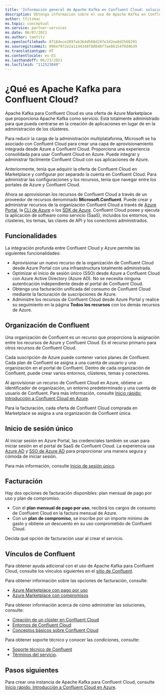 ```yaml
---
title: 'Información general de Apache Kafka en Confluent Cloud: soluciones de partners de Azure'
description: Obtenga información sobre el uso de Apache Kafka en Confluent Cloud en Azure Marketplace.
author: tfitzmac
ms.topic: conceptual
ms.service: partner-services
ms.date: 06/07/2021
ms.author: tomfitz
ms.openlocfilehash: 07164ece2897ab364d568d247e3d2ee8d2566291
ms.sourcegitcommit: 096e7972e2a1144348f8d648f7ae66154f0d4b39
ms.translationtype: HT
ms.contentlocale: es-ES
ms.lasthandoff: 06/23/2021
ms.locfileid: "112523049"
---
```

# <a name="what-is-apache-kafka-for-confluent-cloud"></a>¿Qué es Apache Kafka para Confluent Cloud?

Apache Kafka para Confluent Cloud es una oferta de Azure Marketplace que proporciona Apache Kafka como servicio. Está totalmente administrado para que pueda centrarse en la creación de aplicaciones en lugar de en la administración de los clústeres.

Para reducir la carga de la administración multiplataforma, Microsoft se ha asociado con Confluent Cloud para crear una capa de aprovisionamiento integrada desde Azure a Confluent Cloud. Proporciona una experiencia consolidada para usar Confluent Cloud en Azure. Puede integrar y administrar fácilmente Confluent Cloud con sus aplicaciones de Azure.

Anteriormente, tenía que adquirir la oferta de Confluent Cloud en Marketplace y configurar por separado la cuenta en Confluent Cloud. Para administrar las configuraciones y los recursos, tenía que navegar entre los portales de Azure y Confluent Cloud.

Ahora se aprovisionan los recursos de Confluent Cloud a través de un proveedor de recursos denominado **Microsoft.Confluent**. Puede crear y administrar recursos de la organización Confluent Cloud a través de [Azure Portal](https://portal.azure.com/), la [CLI de Azure](/cli/azure/) o los [SDK de Azure](/azure#languages-and-tools). Confluent Cloud posee y ejecuta la aplicación de software como servicio (SaaS), incluidos los entornos, los clústeres, los temas, las claves de API y los conectores administrados.

## <a name="capabilities"></a>Funcionalidades

La integración profunda entre Confluent Cloud y Azure permite las siguientes funcionalidades:

- Aprovisionar un nuevo recurso de la organización de Confluent Cloud desde Azure Portal con una infraestructura totalmente administrada.
- Optimizar el inicio de sesión único (SSO) desde Azure a Confluent Cloud con Azure Active Directory (Azure AD). No se necesita ninguna autenticación independiente desde el portal de Confluent Cloud.
- Obtenga una facturación unificada del consumo de Confluent Cloud mediante la facturación de suscripciones de Azure.
- Administre los recursos de Confluent Cloud desde Azure Portal y realice su seguimiento en la página **Todos los recursos** con los demás recursos de Azure.

## <a name="confluent-organization"></a>Organización de Confluent

Una organización de Confluent es un recurso que proporciona la asignación entre los recursos de Azure y Confluent Cloud. Es el recurso primario para otros recursos de Confluent Cloud.

Cada suscripción de Azure puede contener varios planes de Confluent. Cada plan de Confluent se asigna a una cuenta de usuario y una organización en el portal de Confluent. Dentro de cada organización de Confluent, puede crear varios entornos, clústeres, temas y conectores.

Al aprovisionar un recurso de Confluent Cloud en Azure, obtiene un identificador de organización, un entorno predeterminado y una cuenta de usuario de Confluent. Para más información, consulte [Inicio rápido: Introducción a Confluent Cloud en Azure](create.md).

Para la facturación, cada oferta de Confluent Cloud comprada en Marketplace se asigna a una organización de Confluent única.

## <a name="single-sign-on"></a>Inicio de sesión único

Al iniciar sesión en Azure Portal, las credenciales también se usan para iniciar sesión en el portal de SaaS de Confluent Cloud. La experiencia usa [Azure AD](../../active-directory/fundamentals/active-directory-whatis.md) y [SSO de Azure AD](../../active-directory/manage-apps/what-is-single-sign-on.md) para proporcionar una manera segura y cómoda de iniciar sesión.

Para más información, consulte [Inicio de sesión único](manage.md#single-sign-on).

## <a name="billing"></a>Facturación

Hay dos opciones de facturación disponibles: plan mensual de pago por uso y plan de compromiso.

- Con el **plan mensual de pago por uso**, recibirá los cargos de consumo de Confluent Cloud en la factura mensual de Azure.
- Con un **plan de compromiso**, se inscribe por un importe mínimo de gasto y obtiene un descuento en su uso comprometido de Confluent Cloud.

Decida qué opción de facturación usar al crear el servicio.

## <a name="confluent-links"></a>Vínculos de Confluent

Para obtener ayuda adicional con el uso de Apache Kafka para Confluent Cloud, consulte los vínculos siguientes en el [sitio de Confluent](https://docs.confluent.io/home/overview.html).

Para obtener información sobre las opciones de facturación, consulte:

* [Azure Marketplace con pago por uso](https://docs.confluent.io/cloud/current/billing/ccloud-azure-payg.html)
* [Azure Marketplace con compromisos](https://docs.confluent.io/cloud/current/billing/ccloud-azure-ubb.html)

Para obtener información acerca de cómo administrar las soluciones, consulte:

* [Creación de un clúster en Confluent Cloud](https://docs.confluent.io/cloud/current/clusters/create-cluster.html)
* [Entornos de Confluent Cloud](https://docs.confluent.io/current/cloud/using/environments.html)
* [Conceptos básicos sobre Confluent Cloud](https://docs.confluent.io/current/cloud/using/cloud-basics.html)

Para obtener soporte técnico y conocer las condiciones, consulte:

* [Soporte técnico de Confluent](https://support.confluent.io)
* [Términos del servicio](https://www.confluent.io/confluent-cloud-tos).

## <a name="next-steps"></a>Pasos siguientes

Para crear una instancia de Apache Kafka para Confluent Cloud, consulte [Inicio rápido: Introducción a Confluent Cloud en Azure](create.md).
